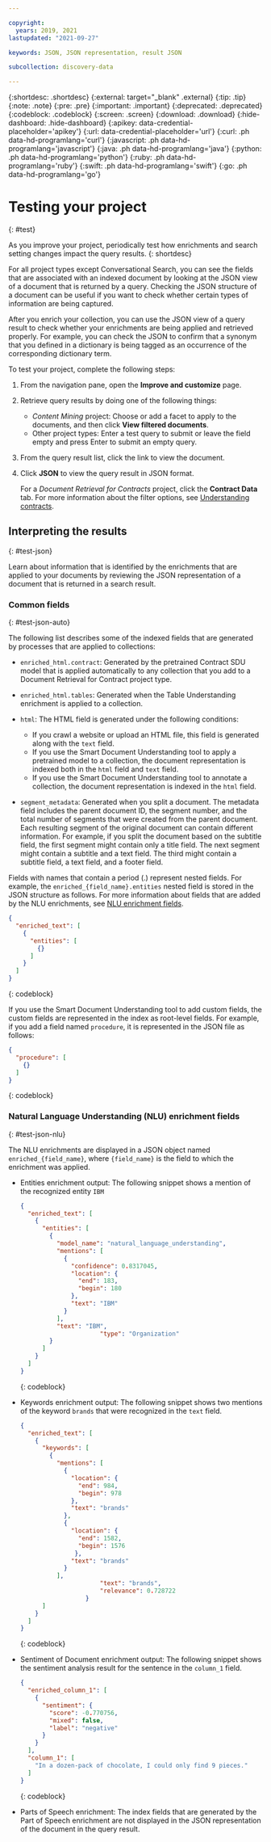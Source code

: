 ```yaml
---

copyright:
  years: 2019, 2021
lastupdated: "2021-09-27"

keywords: JSON, JSON representation, result JSON

subcollection: discovery-data

---
```


{:shortdesc: .shortdesc}
{:external: target="_blank" .external}
{:tip: .tip}
{:note: .note}
{:pre: .pre}
{:important: .important}
{:deprecated: .deprecated}
{:codeblock: .codeblock}
{:screen: .screen}
{:download: .download}
{:hide-dashboard: .hide-dashboard}
{:apikey: data-credential-placeholder='apikey'} 
{:url: data-credential-placeholder='url'}
{:curl: .ph data-hd-programlang='curl'}
{:javascript: .ph data-hd-programlang='javascript'}
{:java: .ph data-hd-programlang='java'}
{:python: .ph data-hd-programlang='python'}
{:ruby: .ph data-hd-programlang='ruby'}
{:swift: .ph data-hd-programlang='swift'}
{:go: .ph data-hd-programlang='go'}

# Testing your project
{: #test}

As you improve your project, periodically test how enrichments and search setting changes impact the query results.
{: shortdesc}

For all project types except Conversational Search, you can see the fields that are associated with an indexed document by looking at the JSON view of a document that is returned by a query. Checking the JSON structure of a document can be useful if you want to check whether certain types of information are being captured.

After you enrich your collection, you can use the JSON view of a query result to check whether your enrichments are being applied and retrieved properly. For example, you can check the JSON to confirm that a synonym that you defined in a dictionary is being tagged as an occurrence of the corresponding dictionary term.

To test your project, complete the following steps:

1.  From the navigation pane, open the **Improve and customize** page.
1.  Retrieve query results by doing one of the following things:

    - *Content Mining* project: Choose or add a facet to apply to the documents, and then click **View filtered documents**.
    - Other project types: Enter a test query to submit or leave the field empty and press Enter to submit an empty query.
1.  From the query result list, click the link to view the document.
1.  Click **JSON** to view the query result in JSON format.

    For a *Document Retrieval for Contracts* project, click the **Contract Data** tab. For more information about the filter options, see [Understanding contracts](/docs/discovery-data?topic=discovery-data-contracts-schema#contracts-elements).

## Interpreting the results
{: #test-json}

Learn about information that is identified by the enrichments that are applied to your documents by reviewing the JSON representation of a document that is returned in a search result.

### Common fields
{: #test-json-auto}

The following list describes some of the indexed fields that are generated by processes that are applied to collections:

- `enriched_html.contract`: Generated by the pretrained Contract SDU model that is applied automatically to any collection that you add to a Document Retrieval for Contract project type.
- `enriched_html.tables`: Generated when the Table Understanding enrichment is applied to a collection.
- `html`: The HTML field is generated under the following conditions:

  - If you crawl a website or upload an HTML file, this field is generated along with the `text` field.
  - If you use the Smart Document Understanding tool to apply a pretrained model to a collection, the document representation is indexed both in the `html` field and `text` field.
  - If you use the Smart Document Understanding tool to annotate a collection, the document representation is indexed in the `html` field.
- `segment_metadata`: Generated when you split a document. The metadata field includes the parent document ID, the segment number, and the total number of segments that were created from the parent document. Each resulting segment of the original document can contain different information. For example, if you split the document based on the subtitle field, the first segment might contain only a title field. The next segment might contain a subtitle and a text field. The third might contain a subtitle field, a text field, and a footer field.

Fields with names that contain a period (.) represent nested fields. For example, the `enriched_{field_name}.entities` nested field is stored in the JSON structure as follows. For more information about fields that are added by the NLU enrichments, see [NLU enrichment fields](#test-json-nlu).

```json
{
  "enriched_text": [
    {
      "entities": [
        {}
      ]
    }
  ]
}
```
{: codeblock}

If you use the Smart Document Understanding tool to add custom fields, the custom fields are represented in the index as root-level fields. For example, if you add a field named `procedure`, it is represented in the JSON file as follows:

```json
{
  "procedure": [ 
    {}
  ]
}
```
{: codeblock}

### Natural Language Understanding (NLU) enrichment fields
{: #test-json-nlu}

The NLU enrichments are displayed in a JSON object named `enriched_{field_name}`, where `{field_name}` is the field to which the enrichment was applied.

- Entities enrichment output: The following snippet shows a mention of the recognized entity `IBM`

  ```json
  {
    "enriched_text": [
      {
        "entities": [
          {
            "model_name": "natural_language_understanding",
            "mentions": [
              {
                "confidence": 0.8317045,
                "location": {
                  "end": 183,
                  "begin": 180
                },
                "text": "IBM"
              }
            ],
            "text": "IBM",
						"type": "Organization"
          }
        ]
      }
    ]
  }
  ```
  {: codeblock}

- Keywords enrichment output: The following snippet shows two mentions of the keyword `brands` that were recognized in the `text` field.

  ```json
  {
    "enriched_text": [
      {
        "keywords": [
          {
            "mentions": [
              {
                "location": {
                  "end": 984,
                  "begin": 978
                },
                "text": "brands"
              },
              {
                "location": {
                  "end": 1582,
                  "begin": 1576
                 },
                "text": "brands"
              }
            ],
						"text": "brands",
						"relevance": 0.728722
					}
        ]
      }
    ]
  }
  ```
  {: codeblock}

- Sentiment of Document enrichment output: The following snippet shows the sentiment analysis result for the sentence in the `column_1` field.

  ```json
  {
    "enriched_column_1": [
      {
        "sentiment": {
          "score": -0.770756,
          "mixed": false,
          "label": "negative"
        }
      }
    ],
    "column_1": [
      "In a dozen-pack of chocolate, I could only find 9 pieces."
    ]
  }
  ```
  {: codeblock}

- Parts of Speech enrichment: The index fields that are generated by the Part of Speech enrichment are not displayed in the JSON representation of the document in the query result.
